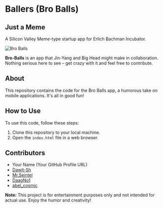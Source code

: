 # Ballers (Bro Balls)
## Just a Meme

A Silicon Valley Meme-type startup app for Erlich Bachman Incubator.

![Bro Balls](https://i.imgur.com/3oMt2zI.png)

**Bro-Balls** is an app that Jin-Yang and Big Head might make in collaboration. Nothing serious here to see – get crazy with it and feel free to contribute.

## About

This repository contains the code for the Bro Balls app, a humorous take on mobile applications. It's all in good fun!


## How to Use

To use this code, follow these steps:

1. Clone this repository to your local machine.
2. Open the `index.html` file in a web browser.

## Contributors

- Your Name (Your GitHub Profile URL)
- [Dawit-Sh](https://github.com/Dawit-Sh)
- [Mr.Seintel](https://github.com/MohammedIbrahim8887)
- [DaagNo1](https://github.com/MohammedIbrahim8887](https://github.com/DagNo1))
- [abel_cosmic](https://github.com/abel-cosmic)


**Note:** This project is for entertainment purposes only and not intended for actual use. Enjoy the humor and creativity!

